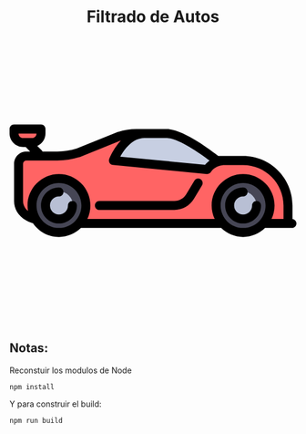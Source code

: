 <div align="center">
    <h1>Filtrado de Autos</h1>

<?xml version="1.0" encoding="iso-8859-1"?>
<!-- Generator: Adobe Illustrator 19.0.0, SVG Export Plug-In . SVG Version: 6.00 Build 0)  -->
<svg version="1.1" id="Layer_1" xmlns="http://www.w3.org/2000/svg" xmlns:xlink="http://www.w3.org/1999/xlink" x="0px" y="0px"
	 viewBox="0 0 512 512" style="enable-background:new 0 0 512 512;" xml:space="preserve">
<path style="fill:#FF6464;" d="M416.814,219.93h-32.063h-15.029c0,0-59.784-48.094-89.174-48.094H240.47h-14.027
	c-10.2,0-20.341,1.548-30.076,4.59l-74.137,29.855c-11.948,3.733-24.393,5.633-36.911,5.633H30.061
	c-7.748,0-14.029,6.281-14.029,14.029v66.127c0,14.027,9.686,27.053,28.055,32.063l80.157,8.016h255.499h74.145h43.084v-32.063
	C496.971,255.817,461.084,219.93,416.814,219.93z"/>
<path style="fill:#C7CFE2;" d="M185.362,219.93l167.327,16.031c0,0,8.684-16.031,32.063-16.031h-15.029
	c0,0-59.784-48.094-89.174-48.094H240.47C204.149,171.836,185.362,219.93,185.362,219.93z"/>
<g>
	<circle style="fill:#464655;" cx="88.172" cy="300.086" r="48.094"/>
	<circle style="fill:#464655;" cx="416.814" cy="300.086" r="48.094"/>
</g>
<g>
	<circle style="fill:#B8BFD4;" cx="88.172" cy="300.086" r="25.049"/>
	<circle style="fill:#B8BFD4;" cx="415.812" cy="300.086" r="25.049"/>
</g>
<path style="fill:#FF6464;" d="M40.033,187.867H24.092c-8.878,0-16.076-7.198-16.076-16.076v-7.971H56.11v7.971
	C56.11,180.669,48.912,187.867,40.033,187.867z"/>
<path d="M152.297,300.086c0-4.427,3.588-8.016,8.016-8.016h133.799c8.611,0,16.712-4.587,21.142-11.97l14.529-24.216
	c2.278-3.796,7.202-5.027,10.997-2.749c3.796,2.277,5.027,7.201,2.749,10.997l-14.529,24.216
	c-7.31,12.185-20.679,19.754-34.888,19.754h-133.8C155.885,308.102,152.297,304.513,152.297,300.086z M512,332.149
	c0,4.427-3.589,8.016-8.016,8.016h-47.956c-10.124,9.907-23.965,16.031-39.215,16.031s-29.091-6.124-39.215-16.031H127.387
	c-10.124,9.907-23.965,16.031-39.215,16.031c-19.149,0-36.081-9.649-46.21-24.334c-20.622-5.63-33.946-21.247-33.946-39.792v-66.127
	c0-12.156,9.889-22.045,22.045-22.045h6.697l-8.016-8.016h-4.651C10.808,195.883,0,185.074,0,171.791v-7.971
	c0-4.428,3.589-8.016,8.016-8.016H56.11c4.427,0,8.016,3.588,8.016,8.016v7.971c0,9.932-6.043,18.478-14.644,22.159l7.787,7.787
	c0.647,0.647,1.153,1.381,1.533,2.161h26.517c11.615,0,23.125-1.74,34.219-5.175l73.835-29.733c0.198-0.08,0.399-0.151,0.603-0.215
	c10.521-3.287,21.444-4.955,32.466-4.955h54.106c28.974,0,79.554,38.328,91.971,48.094h44.296c48.618,0,88.172,39.554,88.172,88.172
	v24.116C508.939,324.696,512,328.062,512,332.149z M24.092,179.851h15.941c4.43,0,8.037-3.592,8.061-8.016H16.031
	C16.055,176.259,19.662,179.851,24.092,179.851z M280.548,179.851H240.47c-21.066,0-35.76,20.508-42.836,33.202l151.275,14.493
	c1.836-2.178,4.497-4.843,8.075-7.353C336.979,205.125,299.476,179.851,280.548,179.851z M32.924,309.816
	c-0.556-3.163-0.862-6.411-0.862-9.73c0-30.938,25.171-56.11,56.11-56.11s56.11,25.171,56.11,56.11
	c0,8.602-1.951,16.754-5.425,24.047H366.13c-3.474-7.293-5.425-15.445-5.425-24.047c0-30.938,25.171-56.11,56.11-56.11
	s56.11,25.171,56.11,56.11c0,8.602-1.951,16.754-5.425,24.047h21.455v-24.047c0-39.779-32.362-72.141-72.141-72.141h-32.063
	c-17.585,0-24.476,10.933-25.035,11.874c-1.372,2.659-4.019,4.161-6.956,4.161c-0.277,0-0.556-0.014-0.837-0.041l-167.327-16.031
	c-2.502-0.239-4.746-1.639-6.063-3.779c-1.317-2.141-1.553-4.775-0.639-7.116c0.484-1.24,7.345-18.397,20.829-32.895l-73.501,29.599
	c-0.198,0.08-0.399,0.151-0.603,0.215c-12.736,3.98-25.958,5.998-39.302,5.998H30.061c-3.316,0-6.014,2.697-6.014,6.014v66.127
	C24.047,299.012,27.27,305.205,32.924,309.816z M88.172,340.164c22.099,0,40.078-17.979,40.078-40.078
	c0-22.099-17.979-40.078-40.078-40.078s-40.078,17.979-40.078,40.078C48.094,322.185,66.073,340.164,88.172,340.164z
	 M456.892,300.086c0-22.099-17.979-40.078-40.078-40.078s-40.078,17.979-40.078,40.078c0,22.099,17.979,40.078,40.078,40.078
	S456.892,322.185,456.892,300.086z M112.219,292.07c-4.428,0-8.016,3.589-8.016,8.016c0,8.839-7.192,16.031-16.031,16.031
	s-16.031-7.192-16.031-16.031c0-8.839,7.192-16.031,16.031-16.031c4.428,0,8.016-3.589,8.016-8.016c0-4.427-3.588-8.016-8.016-8.016
	c-17.68,0-32.063,14.383-32.063,32.063c0,17.68,14.383,32.063,32.063,32.063s32.063-14.383,32.063-32.063
	C120.235,295.659,116.647,292.07,112.219,292.07z M440.861,292.07c-4.427,0-8.016,3.589-8.016,8.016
	c0,8.839-7.192,16.031-16.031,16.031s-16.031-7.192-16.031-16.031c0-8.839,7.192-16.031,16.031-16.031
	c4.427,0,8.016-3.589,8.016-8.016c0-4.427-3.589-8.016-8.016-8.016c-17.68,0-32.063,14.383-32.063,32.063
	c0,17.68,14.383,32.063,32.063,32.063s32.063-14.383,32.063-32.063C448.877,295.659,445.288,292.07,440.861,292.07z"/>
<g>
</g>
<g>
</g>
<g>
</g>
<g>
</g>
<g>
</g>
<g>
</g>
<g>
</g>
<g>
</g>
<g>
</g>
<g>
</g>
<g>
</g>
<g>
</g>
<g>
</g>
<g>
</g>
<g>
</g>
</svg>

</div>


## Notas:
Reconstuir los modulos de Node

```
npm install
```
Y para construir el build:
 ```
 npm run build
 ```